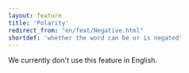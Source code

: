 ```yaml
---
layout: feature
title: 'Polarity'
redirect_from: "en/feat/Negative.html"
shortdef: 'whether the word can be or is negated'
---
```


We currently don't use this feature in English.
<!-- Interlanguage links updated Út zář 29 18:40:58 CEST 2020 -->
